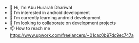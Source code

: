 - 👋 Hi, I’m Abu Hurarah Dhariwal
- 👀 I’m interested in android development
- 🌱 I’m currently learning android development
- 💞️ I’m looking to collaborate on development projects
- 📫 How to reach me https://www.upwork.com/freelancers/~01cac0b97dc9ec747a

<!---
DHARIWAL8880/DHARIWAL8880 is a ✨ special ✨ repository because its `README.md` (this file) appears on your GitHub profile.
You can click the Preview link to take a look at your changes.
--->
